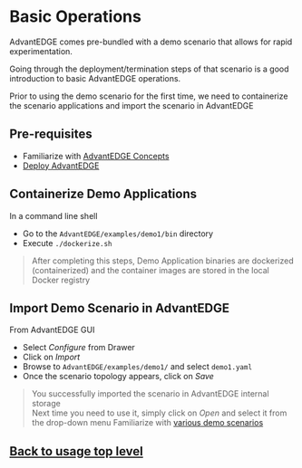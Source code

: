 # Basic Operations
AdvantEDGE comes pre-bundled with a demo scenario that allows for rapid experimentation.

Going through the deployment/termination steps of that scenario is a good introduction to basic AdvantEDGE operations.

Prior to using the demo scenario for the first time, we need to containerize the scenario applications and import the scenario in AdvantEDGE

## Pre-requisites
- Familiarize with [AdvantEDGE Concepts](../concepts.md)
- [Deploy AdvantEDGE](../deploy.md)

## Containerize Demo Applications
In a command line shell
- Go to the `AdvantEDGE/examples/demo1/bin` directory
- Execute `./dockerize.sh`

> After completing this steps, Demo Application binaries are dockerized (containerized) and the container images are stored in the local Docker registry

## Import Demo Scenario in AdvantEDGE
From AdvantEDGE GUI
- Select _Configure_ from Drawer
- Click on _Import_
- Browse to `AdvantEDGE/examples/demo1/` and select `demo1.yaml`
- Once the scenario topology appears, click on _Save_

> You successfully imported the scenario in AdvantEDGE internal storage <br>Next time you need to use it, simply click on _Open_ and select it from the drop-down menu
> Familiarize with [various demo scenarios](../../examples/README.md)

## [Back to usage top level](../use.md)
